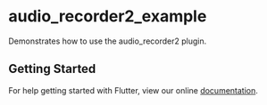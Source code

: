 # audio_recorder2_example

Demonstrates how to use the audio_recorder2 plugin.

## Getting Started

For help getting started with Flutter, view our online
[documentation](https://flutter.io/).

